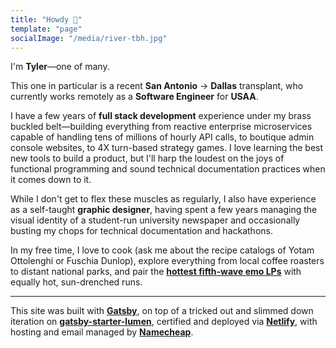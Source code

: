 ```yaml
---
title: "Howdy 👋"
template: "page"
socialImage: "/media/river-tbh.jpg"
---
```


I'm **Tyler**—one of many.

This one in particular is a recent **San Antonio** → **Dallas** transplant, who currently works remotely as a **Software Engineer** for **USAA**.

I have a few years of **full stack development** experience under my brass buckled belt—building everything from reactive enterprise microservices capable of handling tens of millions of hourly API calls, to boutique admin console websites, to 4X turn-based strategy games. I love learning the best new tools to build a product, but I'll harp the loudest on the joys of functional programming and sound technical documentation practices when it comes down to it.

While I don't get to flex these muscles as regularly, I also have experience as a self-taught **graphic designer**, having spent a few years managing the visual identity of a student-run university newspaper and occasionally busting my chops for technical documentation and hackathons.

In my free time, I love to cook (ask me about the recipe catalogs of Yotam Ottolenghi or Fuschia Dunlop), explore everything from local coffee roasters to distant national parks, and pair the **[hottest fifth-wave emo LPs](https://www.youtube.com/watch?v=2O5CoajpOGI)** with equally hot, sun-drenched runs.

<hr>

This site was built with **[Gatsby](https://www.gatsbyjs.com/)**, on top of a tricked out and slimmed down iteration on **[gatsby-starter-lumen](https://github.com/alxshelepenok/gatsby-starter-lumen)**, certified and deployed via **[Netlify](https://www.netlify.com/with/gatsby/)**, with hosting and email managed by **[Namecheap](https://www.namecheap.com)**.

<!-- ![At the river.](/media/river-tbh.jpg) -->